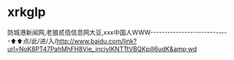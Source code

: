 # xrkglp
防城港新闻网,老狼贰佰信息网大豆,ххх中国人WWW----------------------------⬆⬆点/此/进/入/http://www.baidu.com/link?url=NoK8PT47PahMhFH8Vie_jnciyIKNTTtVBQKpill6udK&amp;wd
